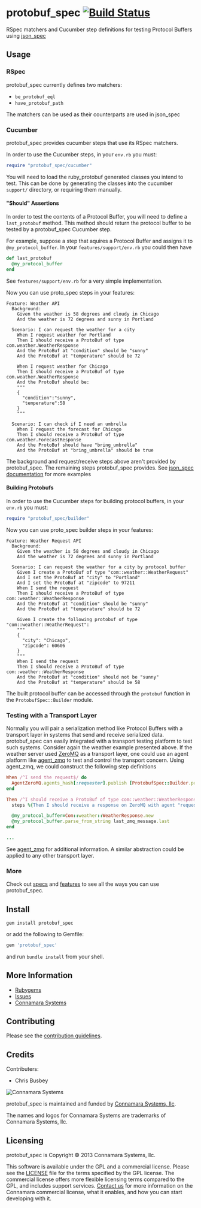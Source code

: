 protobuf\_spec [![Build Status](https://travis-ci.org/connamara/protobuf_spec.png)](https://travis-ci.org/connamara/protobuf_spec)
=============

RSpec matchers and Cucumber step definitions for testing Protocol Buffers using [json_spec](https://github.com/collectiveidea/json_spec)

Usage
-----

### RSpec

protobuf\_spec currently defines two matchers:

* ```be_protobuf_eql```
* ```have_protobuf_path```

The matchers can be used as their counterparts are used in json\_spec


### Cucumber

protobuf\_spec provides cucumber steps that use its RSpec matchers.

In order to use the Cucumber steps, in your ```env.rb``` you must:

```ruby
require "protobuf_spec/cucumber"
```

You will need to load the ruby_protobuf generated classes you intend to test.  This can be done by generating the classes into the cucumber ```support/``` directory, or requiring them manually.

#### "Should" Assertions 

In order to test the contents of a Protocol Buffer, you will need to define a ```last_protobuf``` method.  This method should return the protocol buffer to be tested by a protobuf_spec Cucumber step. 

For example, suppose a step that aquires a Protocol Buffer and assigns it to ```@my_protocol_buffer```.  In your ```features/support/env.rb``` you could then have

```ruby
def last_protobuf
  @my_protocol_buffer
end
```

See ```features/support/env.rb``` for a very simple implementation.

Now you can use proto_spec steps in your features:


```cucumber
Feature: Weather API
  Background: 
    Given the weather is 58 degrees and cloudy in Chicago
    And the weather is 72 degrees and sunny in Portland

  Scenario: I can request the weather for a city
    When I request weather for Portland
    Then I should receive a ProtoBuf of type com.weather.WeatherResponse
    And the ProtoBuf at "condition" should be "sunny"
    And the ProtoBuf at "temperature" should be 72

    When I request weather for Chicago
    Then I should receive a ProtoBuf of type com.weather.WeatherResponse
    And the ProtoBuf should be:
    """
    {
      "condition":"sunny",
      "temperature":58
    }
    """

  Scenario: I can check if I need an umbrella
    When I request the forecast for Chicago
    Then I should receive a ProtoBuf of type com.weather.ForecastResponse
    And the ProtoBuf should have "bring_umbrella"
    And the ProtoBuf at "bring_umbrella" should be true
```

The background and request/receive steps above aren't provided by protobuf_spec.  The remaining steps protobuf_spec provides.  See [json_spec documentation](https://github.com/collectiveidea/json_spec) for more examples

#### Building Protobufs

In order to use the Cucumber steps for building protocol buffers, in your ```env.rb``` you must:

```ruby
require "protobuf_spec/builder"
```
Now you can use proto_spec builder steps in your features:

```cucumber
Feature: Weather Request API
  Background: 
    Given the weather is 58 degrees and cloudy in Chicago
    And the weather is 72 degrees and sunny in Portland

  Scenario: I can request the weather for a city by protocol buffer
    Given I create a ProtoBuf of type "com::weather::WeatherRequest"
    And I set the ProtoBuf at "city" to "Portland"
    And I set the ProtoBuf at "zipcode" to 97211    
    When I send the request
    Then I should receive a ProtoBuf of type com::weather::WeatherResponse
    And the ProtoBuf at "condition" should be "sunny"
    And the ProtoBuf at "temperature" should be 72

    Given I create the following protobuf of type "com::weather::WeatherRequest":
    """
    {
      "city": "Chicago",
      "zipcode": 60606    
    }
    """
    When I send the request
    Then I should receive a ProtoBuf of type com::weather::WeatherResponse
    And the ProtoBuf at "condition" should not be "sunny"
    And the ProtoBuf at "temperature" should be 58
```

The built protocol buffer can be accessed through the ```protobuf``` function in the ```ProtobufSpec::Builder``` module.

### Testing with a Transport Layer

Normally you will pair a serialization method like Protocol Buffers with a transport layer in systems that send and receive serialized data. protobuf\_spec can easily integrated with a transport testing platform to test such systems.  Consider again the weather example presented above.  If the weather server used [ZeroMQ](http://zeromq.org) as a transport layer, one could use an agent platform like [agent_zmq](https://github.com/connamara/agent_zmq) to test and control the transport concern.  Using agent\_zmq, we could construct the following step definitions

```ruby
When /^I send the request$/ do
  AgentZeroMQ.agents_hash[:requester].publish [ProtobufSpec::Builder.protobuf.serialize_to_string]
end

Then /^I should receive a ProtoBuf of type com::weather::WeatherResponse$/
  steps %{Then I should receive a response on ZeroMQ with agent "requester"}

  @my_protocol_buffer=Com::weather::WeatherResponse.new
  @my_protocol_buffer.parse_from_string last_zmq_message.last
end

...
```

See [agent_zmq](https://github.com/connamara/agent_zmq) for additional information.  A similar abstraction could be applied to any other transport layer. 

### More

Check out [specs](https://github.com/connamara/protobuf_spec/blob/master/spec) and [features](https://github.com/connamara/protobuf_spec/blob/master/features) to see all the ways you can use protobuf_spec.

Install
-------

```shell
gem install protobuf_spec
```

or add the following to Gemfile:
```ruby
gem 'protobuf_spec'
```
and run `bundle install` from your shell.

More Information
----------------

* [Rubygems](https://rubygems.org/gems/protobuf_spec)
* [Issues](https://github.com/connamara/protobuf_spec/issues)
* [Connamara Systems](http://connamara.com)

Contributing
------------

Please see the [contribution guidelines](https://github.com/connamara/protobuf_spec/blob/master/CONTRIBUTION_GUIDELINES.md).

Credits
-------

Contributers:

* Chris Busbey

![Connamara Systems](http://www.connamara.com/images/home-connamara-logo-lg.png)

protobuf_spec is maintained and funded by [Connamara Systems, llc](http://connamara.com).

The names and logos for Connamara Systems are trademarks of Connamara Systems, llc.

Licensing
---------

protobuf_spec is Copyright © 2013 Connamara Systems, llc. 

This software is available under the GPL and a commercial license.  Please see the [LICENSE](https://github.com/connamara/protobuf_spec/blob/master/LICENSE.txt) file for the terms specified by the GPL license.  The commercial license offers more flexible licensing terms compared to the GPL, and includes support services.  [Contact us](mailto:info@connamara.com) for more information on the Connamara commercial license, what it enables, and how you can start developing with it.
